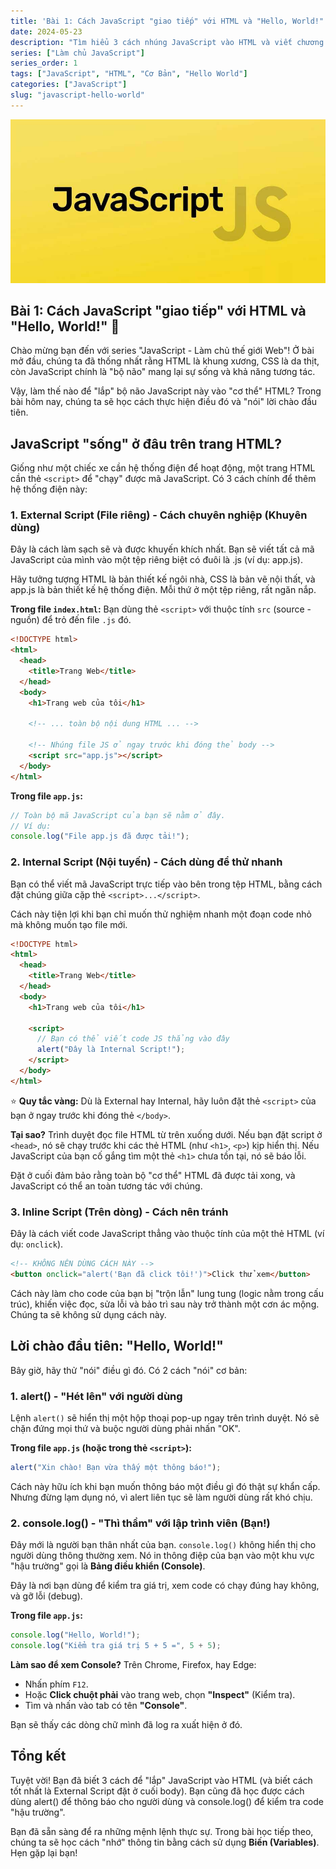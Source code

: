 ```yaml
---
title: 'Bài 1: Cách JavaScript "giao tiếp" với HTML và "Hello, World!"'
date: 2024-05-23
description: "Tìm hiểu 3 cách nhúng JavaScript vào HTML và viết chương trình 'Hello, World!' đầu tiên bằng alert() và console.log()."
series: ["Làm chủ JavaScript"]
series_order: 1
tags: ["JavaScript", "HTML", "Cơ Bản", "Hello World"]
categories: ["JavaScript"]
slug: "javascript-hello-world"
---
```


![Javascript logo](/img/javascript.png)

## Bài 1: Cách JavaScript "giao tiếp" với HTML và "Hello, World!" 🚀

Chào mừng bạn đến với series "JavaScript - Làm chủ thế giới Web"! Ở bài mở đầu, chúng ta đã thống nhất rằng HTML là khung xương, CSS là da thịt, còn JavaScript chính là "bộ não" mang lại sự sống và khả năng tương tác.

Vậy, làm thế nào để "lắp" bộ não JavaScript này vào "cơ thể" HTML? Trong bài hôm nay, chúng ta sẽ học cách thực hiện điều đó và "nói" lời chào đầu tiên.

## JavaScript "sống" ở đâu trên trang HTML?

Giống như một chiếc xe cần hệ thống điện để hoạt động, một trang HTML cần thẻ `<script>` để "chạy" được mã JavaScript. Có 3 cách chính để thêm hệ thống điện này:

### 1. External Script (File riêng) - Cách chuyên nghiệp (Khuyên dùng)

Đây là cách làm sạch sẽ và được khuyến khích nhất. Bạn sẽ viết tất cả mã JavaScript của mình vào một tệp riêng biệt có đuôi là .js (ví dụ: app.js).

Hãy tưởng tượng HTML là bản thiết kế ngôi nhà, CSS là bản vẽ nội thất, và app.js là bản thiết kế hệ thống điện. Mỗi thứ ở một tệp riêng, rất ngăn nắp.

**Trong file `index.html`:**
Bạn dùng thẻ `<script>` với thuộc tính `src` (source - nguồn) để trỏ đến file `.js` đó.

```html
<!DOCTYPE html>
<html>
  <head>
    <title>Trang Web</title>
  </head>
  <body>
    <h1>Trang web của tôi</h1>

    <!-- ... toàn bộ nội dung HTML ... -->

    <!-- Nhúng file JS ở ngay trước khi đóng thẻ body -->
    <script src="app.js"></script>
  </body>
</html>
```

**Trong file `app.js`:**

```javascript
// Toàn bộ mã JavaScript của bạn sẽ nằm ở đây.
// Ví dụ:
console.log("File app.js đã được tải!");
```

### 2. Internal Script (Nội tuyến) - Cách dùng để thử nhanh

Bạn có thể viết mã JavaScript trực tiếp vào bên trong tệp HTML, bằng cách đặt chúng giữa cặp thẻ `<script>...</script>`.

Cách này tiện lợi khi bạn chỉ muốn thử nghiệm nhanh một đoạn code nhỏ mà không muốn tạo file mới.

```html
<!DOCTYPE html>
<html>
  <head>
    <title>Trang Web</title>
  </head>
  <body>
    <h1>Trang web của tôi</h1>

    <script>
      // Bạn có thể viết code JS thẳng vào đây
      alert("Đây là Internal Script!");
    </script>
  </body>
</html>
```

⭐ **Quy tắc vàng:** Dù là External hay Internal, hãy luôn đặt thẻ `<script>` của bạn ở ngay trước khi đóng thẻ `</body>`.

**Tại sao?** Trình duyệt đọc file HTML từ trên xuống dưới. Nếu bạn đặt script ở `<head>`, nó sẽ chạy trước khi các thẻ HTML (như `<h1>`, `<p>`) kịp hiển thị. Nếu JavaScript của bạn cố gắng tìm một thẻ `<h1>` chưa tồn tại, nó sẽ báo lỗi.

Đặt ở cuối đảm bảo rằng toàn bộ "cơ thể" HTML đã được tải xong, và JavaScript có thể an toàn tương tác với chúng.

### 3. Inline Script (Trên dòng) - Cách nên tránh

Đây là cách viết code JavaScript thẳng vào thuộc tính của một thẻ HTML (ví dụ: `onclick`).

```html
<!-- KHÔNG NÊN DÙNG CÁCH NÀY -->
<button onclick="alert('Bạn đã click tôi!')">Click thử xem</button>
```

Cách này làm cho code của bạn bị "trộn lẫn" lung tung (logic nằm trong cấu trúc), khiến việc đọc, sửa lỗi và bảo trì sau này trở thành một cơn ác mộng. Chúng ta sẽ không sử dụng cách này.

## Lời chào đầu tiên: "Hello, World!"

Bây giờ, hãy thử "nói" điều gì đó. Có 2 cách "nói" cơ bản:

### 1. alert() - "Hét lên" với người dùng

Lệnh `alert()` sẽ hiển thị một hộp thoại pop-up ngay trên trình duyệt. Nó sẽ chặn đứng mọi thứ và buộc người dùng phải nhấn "OK".

**Trong file `app.js` (hoặc trong thẻ `<script>`):**

```javascript
alert("Xin chào! Bạn vừa thấy một thông báo!");
```

Cách này hữu ích khi bạn muốn thông báo một điều gì đó thật sự khẩn cấp. Nhưng đừng lạm dụng nó, vì alert liên tục sẽ làm người dùng rất khó chịu.

### 2. console.log() - "Thì thầm" với lập trình viên (Bạn!)

Đây mới là người bạn thân nhất của bạn. `console.log()` không hiển thị cho người dùng thông thường xem. Nó in thông điệp của bạn vào một khu vực "hậu trường" gọi là **Bảng điều khiển (Console)**.

Đây là nơi bạn dùng để kiểm tra giá trị, xem code có chạy đúng hay không, và gỡ lỗi (debug).

**Trong file `app.js`:**

```javascript
console.log("Hello, World!");
console.log("Kiểm tra giá trị 5 + 5 =", 5 + 5);
```

**Làm sao để xem Console?**
Trên Chrome, Firefox, hay Edge:

- Nhấn phím `F12`.
- Hoặc **Click chuột phải** vào trang web, chọn **"Inspect"** (Kiểm tra).
- Tìm và nhấn vào tab có tên **"Console"**.

Bạn sẽ thấy các dòng chữ mình đã log ra xuất hiện ở đó.

## Tổng kết

Tuyệt vời! Bạn đã biết 3 cách để "lắp" JavaScript vào HTML (và biết cách tốt nhất là External Script đặt ở cuối body). Bạn cũng đã học được cách dùng alert() để thông báo cho người dùng và console.log() để kiểm tra code "hậu trường".

Bạn đã sẵn sàng để ra những mệnh lệnh thực sự. Trong bài học tiếp theo, chúng ta sẽ học cách "nhớ" thông tin bằng cách sử dụng **Biến (Variables)**. Hẹn gặp lại bạn!
